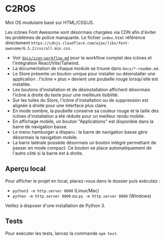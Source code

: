 # C2ROS

Mini OS modulaire basé sur HTML/CSS/JS.

Les icônes Font Awesome sont désormais chargées via CDN afin d'éviter les problèmes de police manquante. Le fichier `index.html` référence directement `https://cdnjs.cloudflare.com/ajax/libs/font-awesome/6.5.2/css/all.min.css`.

- Voir [`docs/icon-workflow.md`](docs/icon-workflow.md) pour le workflow complet des icônes et l'intégration React/Vite/Tailwind.
- La documentation de chaque module se trouve dans `docs/*-readme.md`.
- Le Store présente un bouton unique pour installer ou désinstaller une application : l'icône « plus » devient une poubelle rouge lorsqu'elle est installée.
- Les boutons d'installation et de désinstallation affichent désormais l'icône à droite du texte pour une meilleure lisibilité.
- Sur les tuiles du Store, l'icône d'installation ou de suppression est alignée à droite pour une interface plus claire.
- En mode sombre, la poubelle conserve sa couleur rouge et la taille des icônes d'installation a été réduite pour un meilleur rendu mobile.
- En affichage mobile, un bouton "Applications" est disponible dans la barre de navigation basse.
- Le menu hamburger a disparu : la barre de navigation basse gère désormais la navigation mobile.
- La barre latérale possède désormais un bouton intégré permettant de passer en mode compact. Ce bouton se place automatiquement de l'autre côté si la barre est à droite.

## Aperçu local

Pour afficher le projet en local, placez-vous dans le dossier puis exécutez :

- `python3 -m http.server 8000` (Linux/Mac)
- `python -m http.server 8000` ou `py -m http.server 8000` (Windows)

Veillez à disposer d'une installation de Python 3.


## Tests

Pour exécuter les tests, lancez la commande `npm test`.
